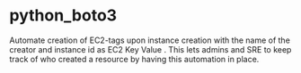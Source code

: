 # python_boto3
Automate creation of EC2-tags upon instance creation with the name of the creator and instance id as EC2 Key Value . This lets admins and SRE to keep track of who created a resource by having this automation in place.
